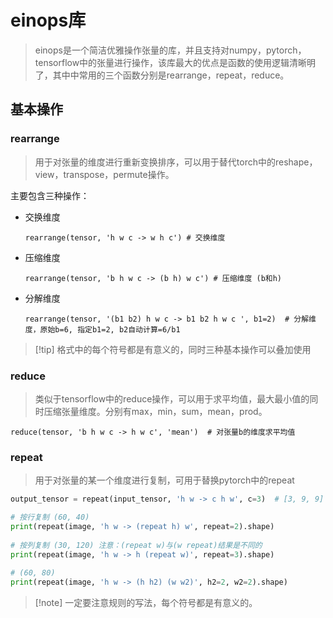# einops库

> einops是一个简洁优雅操作张量的库，并且支持对numpy，pytorch，tensorflow中的张量进行操作，该库最大的优点是函数的使用逻辑清晰明了，其中中常用的三个函数分别是rearrange，repeat，reduce。

## 基本操作

### rearrange

> 用于对张量的维度进行重新变换排序，可以用于替代torch中的reshape，view，transpose，permute操作。

主要包含三种操作：

- 交换维度
    
    `rearrange(tensor, 'h w c -> w h c') # 交换维度`

- 压缩维度

    `rearrange(tensor, 'b h w c -> (b h) w c') # 压缩维度 (b和h)`

- 分解维度

    `rearrange(tensor, '(b1 b2) h w c -> b1 b2 h w c ', b1=2)  # 分解维度，原始b=6, 指定b1=2, b2自动计算=6/b1`

>[!tip] 格式中的每个符号都是有意义的，同时三种基本操作可以叠加使用


### reduce

> 类似于tensorflow中的reduce操作，可以用于求平均值，最大最小值的同时压缩张量维度。分别有max，min，sum，mean，prod。

`reduce(tensor, 'b h w c -> h w c', 'mean')  # 对张量b的维度求平均值` 

### repeat

> 用于对张量的某一个维度进行复制，可用于替换pytorch中的repeat

```python
output_tensor = repeat(input_tensor, 'h w -> c h w', c=3)  # [3, 9, 9]

# 按行复制 (60, 40)
print(repeat(image, 'h w -> (repeat h) w', repeat=2).shape)
 
# 按列复制 (30, 120) 注意：(repeat w)与(w repeat)结果是不同的
print(repeat(image, 'h w -> h (repeat w)', repeat=3).shape)
 
# (60, 80)
print(repeat(image, 'h w -> (h h2) (w w2)', h2=2, w2=2).shape)
```
>[!note] 一定要注意规则的写法，每个符号都是有意义的。